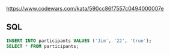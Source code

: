 https://www.codewars.com/kata/590cc86f7557c0494000007e

## SQL
```sql
INSERT INTO participants VALUES ('Jim', '22', 'true');
SELECT * FROM participants;
```